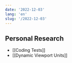 ```yaml
---
date: '2022-12-03'
lang: 'en'
slug: '/2022-12-03'
---
```


## Personal Research

- [[Coding Tests]]
- [[Dynamic Viewport Units]]

